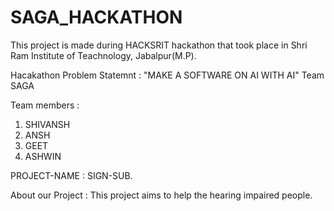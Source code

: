# SAGA_HACKATHON
This project is made during HACKSRIT hackathon that took place in Shri Ram Institute of Teachnology, Jabalpur(M.P).

Hacakathon Problem Statemnt :
"MAKE A SOFTWARE ON AI WITH AI"
Team SAGA 

Team members :
1. SHIVANSH 
2. ANSH
3. GEET 
4. ASHWIN

PROJECT-NAME : SIGN-SUB.

About our Project : This project aims to help the hearing impaired people.
